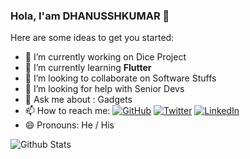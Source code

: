 ### Hola,  I'am DHANUSSHKUMAR 👋


Here are some ideas to get you started:

- 🔭 I’m currently working on Dice Project
- 🌱 I’m currently learning **Flutter**
- 👯 I’m looking to collaborate on Software Stuffs
- 🤔 I’m looking for help with Senior Devs
- 💬 Ask me about : Gadgets
- 📫 How to reach me: <a href="https://github.com/dhanusshk"><img src="https://img.shields.io/github/followers/dhanusshk.svg?label=GitHub&style=social" alt="GitHub"></a>
	<a href="https://twitter.com/dhanusshk"><img src="https://img.shields.io/twitter/follow/dhanusshk?label=Twitter&style=social" alt="Twitter"></a>
  <a href="https://www.linkedin.com/in/dhanusshk"><img src="https://img.shields.io/badge/LinkedIn--_.svg?style=social&logo=linkedin" alt="LinkedIn"></a>
- 😄 Pronouns: He / His


![Github Stats](https://github-readme-stats.vercel.app/api?username=dhanusshk&&show_icons=true&title_color=000000&text_color=000000&bg_color=ffffff)
